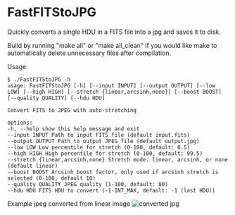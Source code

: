 # FastFITStoJPG

Quickly converts a single HDU in a FITS file into a jpg and saves it to disk.

Build by running "make all" or "make all_clean" if you would like make to automatically delete unnecessary files after compilation.

Usage:
```
$ ./FastFITStoJPG -h
usage: FastFITStoJPG [-h] [--input INPUT] [--output OUTPUT] [--low LOW] [--high HIGH] [--stretch {linear,arcsinh,none}] [--boost BOOST] [--quality QUALITY] [--hdu HDU]

Convert FITS to JPEG with auto-stretching

options:
-h, --help show this help message and exit
--input INPUT Path to input FITS file (default input.fits)
--output OUTPUT Path to output JPEG file (default output.jpg)
--low LOW Low percentile for stretch (0-100, default: 0.5)
--high HIGH High percentile for stretch (0-100, default: 99.5)
--stretch {linear,arcsinh,none} Stretch mode: linear, arcsinh, or none (default linear)
--boost BOOST Arcsinh boost factor, only used if arcsinh stretch is selected (0-100, default 10)
--quality QUALITY JPEG quality (1-100, default: 80)
--hdu HDU FITS HDU to convert (-1-INT_MAX, default: -1 (last HDU))
```
Example jpeg converted from linear image
![converted jpg](https://github.com/jacksondatkuliak/FastFITStoJPG/blob/main/example.jpg "Example converted jpeg from linear image")
